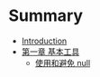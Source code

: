 # Summary

* [Introduction](README.md)
* [第一章 基本工具](第一章-基本工具.md)
    * [使用和避免 null](使用和避免-null.md)

